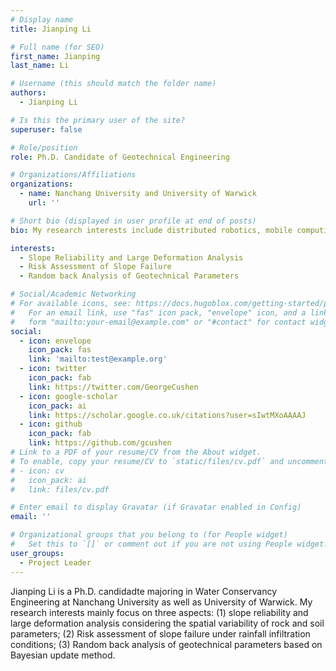 ```yaml
---
# Display name
title: Jianping Li

# Full name (for SEO)
first_name: Jianping
last_name: Li

# Username (this should match the folder name)
authors:
  - Jianping Li

# Is this the primary user of the site?
superuser: false

# Role/position
role: Ph.D. Candidate of Geotechnical Engineering

# Organizations/Affiliations
organizations:
  - name: Nanchang University and University of Warwick
    url: ''

# Short bio (displayed in user profile at end of posts)
bio: My research interests include distributed robotics, mobile computing and programmable matter.

interests:
  - Slope Reliability and Large Deformation Analysis
  - Risk Assessment of Slope Failure
  - Random back Analysis of Geotechnical Parameters 

# Social/Academic Networking
# For available icons, see: https://docs.hugoblox.com/getting-started/page-builder/#icons
#   For an email link, use "fas" icon pack, "envelope" icon, and a link in the
#   form "mailto:your-email@example.com" or "#contact" for contact widget.
social:
  - icon: envelope
    icon_pack: fas
    link: 'mailto:test@example.org'
  - icon: twitter
    icon_pack: fab
    link: https://twitter.com/GeorgeCushen
  - icon: google-scholar
    icon_pack: ai
    link: https://scholar.google.co.uk/citations?user=sIwtMXoAAAAJ
  - icon: github
    icon_pack: fab
    link: https://github.com/gcushen
# Link to a PDF of your resume/CV from the About widget.
# To enable, copy your resume/CV to `static/files/cv.pdf` and uncomment the lines below.
# - icon: cv
#   icon_pack: ai
#   link: files/cv.pdf

# Enter email to display Gravatar (if Gravatar enabled in Config)
email: ''

# Organizational groups that you belong to (for People widget)
#   Set this to `[]` or comment out if you are not using People widget.
user_groups:
  - Project Leader
---
```


Jianping Li is a Ph.D. candidadte majoring in Water Conservancy Engineering at Nanchang University as well as University of Warwick. My research interests mainly focus on three aspects: (1) slope reliability and large deformation analysis considering the spatial variability of rock and soil parameters; (2) Risk assessment of slope failure under rainfall infiltration conditions; (3) Random back analysis of geotechnical parameters based on Bayesian update method.


